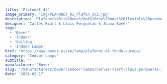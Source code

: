 ```yaml
---
title: 'Plafonet 43'
image_primary: 'img/PLAFONET_01_Plafon_3x3.jpg'
description: 'Plafonet%20is%20one%20of%20the%20most%20flexible%20products%20in%20our%20portfolio%20due%20to%20its%20simplicity%2C%20good%20design%20and%20excellent%20quality%20vs.%20cost%20relationship.%20Plafonet%20has%20been%20with%20us%20since%202005%20and%20it%20has%20been%20taking%20up%20a%20stance%20on%20the%20bestsellers%20ranking%20year%20after%20year.%20This%20ceiling%20lamp%20was%20born%20in%20our%20technical%20office%20and%20it%20is%20the%20result%20of%20long%20talks%20between%20Carles%20Riart%2C%20Llu%EDs%20Porqueras%20and%20Joana%20Bover%20during%20the%20refurbishment%20of%20the%20Fonda%20Europa%20in%20Granollers%2C%20in%20which%20Riart%20and%20Porqueras%20contributed%20their%20best%20knowledge%2C%20steeping%20that%20beautiful%20place%20with%20a%20new%20air%20but%20keeping%20its%20strong%20identity.%20The%20result%20was%20a%20more%20comfortable%20space%20for%20endless%20social%20gatherings.%20All%20the%20furniture%20and%20accessories%20were%20designed%20and%20created%20separately%2C%20according%20to%20the%20use%20and%20place%20where%20they%20were%20supposed%20to%20be%20allocated.%20That%20was%2C%20without%20a%20doubt%2C%20the%20result%20of%20the%20sensitivity%20Mr.%20Parellada%2C%20the%20owner%2C%20has%20for%20design.%0A%0A'
designer: 'Carles Riart & Lluís Porqueras & Joana Bover'
tags:
  - 'Bover'
  - 'Indoor'
  - 'Ceiling'
  - 'Indoor Lamps'
href: 'https://www.bover.es/en/lamp/plafonet-01-fonda-europa/'
category: 'Indoor Lamps'
subtitle: ''
manufacturer: 'Bover'
slug: '/manufacturers/bover/indoor-lamps/carles-riart-lluis-porqueras-joana-bover-plafonet-43'
date: '2021-02-17'
---
```

